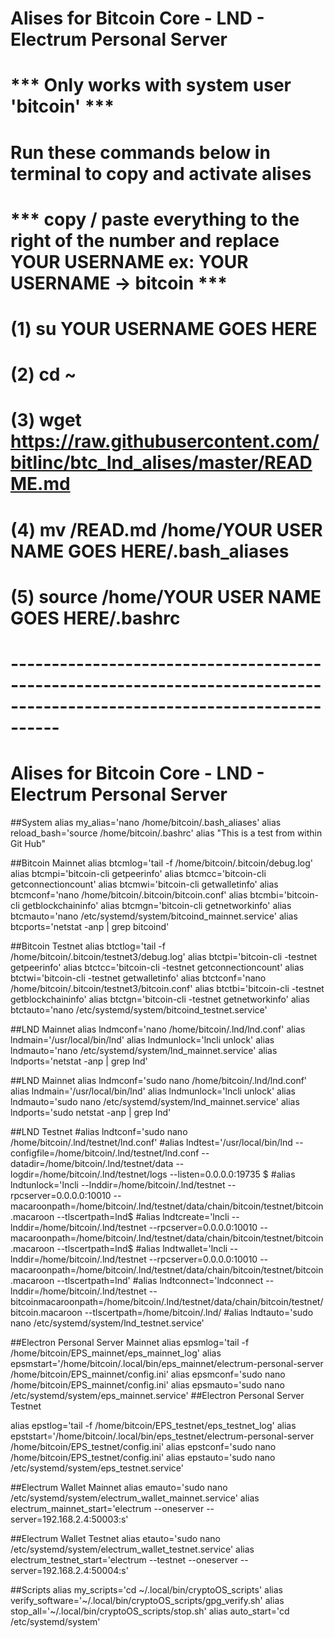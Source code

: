 # Alises for Bitcoin Core - LND - Electrum Personal Server 
# *** Only works with system user 'bitcoin' ***

# Run these commands below in terminal to copy and activate alises
# *** copy / paste everything to the right of the number and replace YOUR USERNAME ex: YOUR USERNAME -> bitcoin ***
# (1) su YOUR USERNAME GOES HERE
# (2) cd ~ 
# (3) wget https://raw.githubusercontent.com/bitlinc/btc_lnd_alises/master/README.md
# (4) mv /READ.md /home/YOUR USER NAME GOES HERE/.bash_aliases
# (5) source /home/YOUR USER NAME GOES HERE/.bashrc
# ------------------------------------------------------------------------------------------------------------------------

# Alises for Bitcoin Core - LND - Electrum Personal Server 
 ##System
 alias my_alias='nano /home/bitcoin/.bash_aliases'
 alias reload_bash='source /home/bitcoin/.bashrc'
 alias "This is a test from within Git Hub"

##Bitcoin Mainnet 
alias btcmlog='tail -f /home/bitcoin/.bitcoin/debug.log'
alias btcmpi='bitcoin-cli getpeerinfo'
alias btcmcc='bitcoin-cli getconnectioncount'
alias btcmwi='bitcoin-cli getwalletinfo'
alias btcmconf='nano /home/bitcoin/.bitcoin/bitcoin.conf'
alias btcmbi='bitcoin-cli getblockchaininfo'
alias btcmgn='bitcoin-cli getnetworkinfo'
alias btcmauto='nano /etc/systemd/system/bitcoind_mainnet.service'
alias btcports='netstat -anp | grep bitcoind'

##Bitcoin Testnet
alias btctlog='tail -f /home/bitcoin/.bitcoin/testnet3/debug.log'
alias btctpi='bitcoin-cli -testnet getpeerinfo'
alias btctcc='bitcoin-cli -testnet getconnectioncount'
alias btctwi='bitcoin-cli -testnet getwalletinfo'
alias btctconf='nano /home/bitcoin/.bitcoin/testnet3/bitcoin.conf'
alias btctbi='bitcoin-cli -testnet getblockchaininfo'
alias btctgn='bitcoin-cli -testnet getnetworkinfo'
alias btctauto='nano /etc/systemd/system/bitcoind_testnet.service'

##LND Mainnet
alias lndmconf='nano /home/bitcoin/.lnd/lnd.conf'
alias lndmain='/usr/local/bin/lnd'
alias lndmunlock='lncli unlock'
alias lndmauto='nano /etc/systemd/system/lnd_mainnet.service'
alias lndports='netstat -anp | grep lnd'

##LND Mainnet
alias lndmconf='sudo nano /home/bitcoin/.lnd/lnd.conf'
alias lndmain='/usr/local/bin/lnd'
alias lndmunlock='lncli unlock'
alias lndmauto='sudo nano /etc/systemd/system/lnd_mainnet.service'
alias lndports='sudo netstat -anp | grep lnd'

##LND Testnet
#alias lndtconf='sudo nano /home/bitcoin/.lnd/testnet/lnd.conf'
#alias lndtest='/usr/local/bin/lnd --configfile=/home/bitcoin/.lnd/testnet/lnd.conf --datadir=/home/bitcoin/.lnd/testnet/data --logdir=/home/bitcoin/.lnd/testnet/logs --listen=0.0.0.0:19735 $
#alias lndtunlock='lncli --lnddir=/home/bitcoin/.lnd/testnet --rpcserver=0.0.0.0:10010 --macaroonpath=/home/bitcoin/.lnd/testnet/data/chain/bitcoin/testnet/bitcoin.macaroon --tlscertpath=lnd$
#alias lndtcreate='lncli --lnddir=/home/bitcoin/.lnd/testnet --rpcserver=0.0.0.0:10010 --macaroonpath=/home/bitcoin/.lnd/testnet/data/chain/bitcoin/testnet/bitcoin.macaroon --tlscertpath=lnd$
#alias lndtwallet='lncli --lnddir=/home/bitcoin/.lnd/testnet --rpcserver=0.0.0.0:10010 --macaroonpath=/home/bitcoin/.lnd/testnet/data/chain/bitcoin/testnet/bitcoin.macaroon --tlscertpath=lnd'
#alias lndtconnect='lndconnect  --lnddir=/home/bitcoin/.lnd/testnet --bitcoinmacaroonpath=/home/bitcoin/.lnd/testnet/data/chain/bitcoin/testnet/bitcoin.macaroon --tlscertpath=/home/bitcoin/.lnd/
#alias lndtauto='sudo nano /etc/systemd/system/lnd_testnet.service'

##Electron Personal Server Mainnet
alias epsmlog='tail -f /home/bitcoin/EPS_mainnet/eps_mainnet_log'
alias epsmstart='/home/bitcoin/.local/bin/eps_mainnet/electrum-personal-server /home/bitcoin/EPS_mainnet/config.ini'
alias epsmconf='sudo nano /home/bitcoin/EPS_mainnet/config.ini'
alias epsmauto='sudo nano /etc/systemd/system/eps_mainnet.service'
##Electron Personal Server Testnet

alias epstlog='tail -f /home/bitcoin/EPS_testnet/eps_testnet_log'
alias epststart='/home/bitcoin/.local/bin/eps_testnet/electrum-personal-server /home/bitcoin/EPS_testnet/config.ini'
alias epstconf='sudo nano /home/bitcoin/EPS_testnet/config.ini'
alias epstauto='sudo nano /etc/systemd/system/eps_testnet.service'

##Electrum Wallet Mainnet
alias emauto='sudo nano /etc/systemd/system/electrum_wallet_mainnet.service'
alias electrum_mainnet_start='electrum --oneserver --server=192.168.2.4:50003:s'

##Electrum Wallet Testnet
alias etauto='sudo nano /etc/systemd/system/electrum_wallet_testnet.service'
alias electrum_testnet_start='electrum --testnet --oneserver --server=192.168.2.4:50004:s'

##Scripts
alias my_scripts='cd ~/.local/bin/cryptoOS_scripts'
alias verify_software='~/.local/bin/cryptoOS_scripts/gpg_verify.sh'
alias stop_all='~/.local/bin/cryptoOS_scripts/stop.sh'
alias auto_start='cd /etc/systemd/system'
